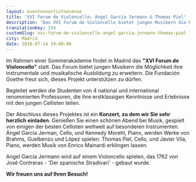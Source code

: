 ```yaml
---
layout: eventonoartistnovenue
title: 'XVI Forum de Violoncello: Angel García Jermann & Thomas Piel'
description: 'Das XVI Forum de Violoncello bietet jungen Musikern die Möglichkeit, ihre instrumentale und musikalische Ausbildung zu erweitern. Die Fundación Goethe freut sich, dieses Projekt unterstützen zu dürfen.'
translationKey: 334
customSlug: xvi-forum-de-violoncello-angel-garcia-jermann-thomas-piel
city: Madrid
date: 2016-07-14 19:00:00
---
```


Im Rahmen einer Sommerakademie findet in Madrid das <strong>"XVI Forum de Violoncello"</strong> statt. Das Forum bietet jungen Musikern die Möglichkeit ihre instrumentale und musikalische Ausbildung zu erweitern. Die Fundación Goethe freut sich, dieses Projekt unterstützen zu dürfen.

Begleitet werden die Studenten von 4 national und international renommierten Professoren, die ihre erstklassigen Kenntnisse und Erlebnisse mit den jungen Cellisten teilen.

Der Abschluss dieses Projektes ist ein <strong>Konzert, zu dem wir Sie sehr herzlich einladen</strong>. Genießen Sie einen schönen Abend bei Musik, gespielt von einigen der besten Cellisten weltweit auf besonderen Instrumenten. Ángel García Jerman, Cello, und Kennedy Moretti, Piano, werden Werke von Brahms, Guelbenzu und López spielen. Thomas Piel, Cello, und Javier Vila, Piano, werden Musik von Enrico Mainardi erklingen lassen.

Angel García Jermann wird auf einem Violoncello spielen, das 1762 von José Contreras - 'Der spanische Stradivari' - gebaut wurde.

<strong>Wir freuen uns auf Ihren Besuch!</strong>
